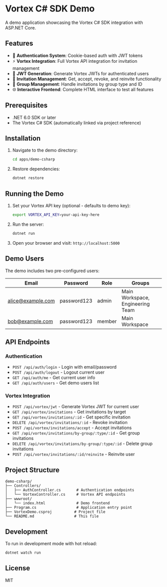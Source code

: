 # Vortex C# SDK Demo

A demo application showcasing the Vortex C# SDK integration with ASP.NET Core.

## Features

- 🔐 **Authentication System**: Cookie-based auth with JWT tokens
- ⚡ **Vortex Integration**: Full Vortex API integration for invitation management
- 🎯 **JWT Generation**: Generate Vortex JWTs for authenticated users
- 📧 **Invitation Management**: Get, accept, revoke, and reinvite functionality
- 👥 **Group Management**: Handle invitations by group type and ID
- 🌐 **Interactive Frontend**: Complete HTML interface to test all features

## Prerequisites

- .NET 6.0 SDK or later
- The Vortex C# SDK (automatically linked via project reference)

## Installation

1. Navigate to the demo directory:
   ```bash
   cd apps/demo-csharp
   ```

2. Restore dependencies:
   ```bash
   dotnet restore
   ```

## Running the Demo

1. Set your Vortex API key (optional - defaults to demo key):
   ```bash
   export VORTEX_API_KEY=your-api-key-here
   ```

2. Run the server:
   ```bash
   dotnet run
   ```

3. Open your browser and visit: `http://localhost:5000`

## Demo Users

The demo includes two pre-configured users:

| Email | Password | Role | Groups |
|-------|----------|------|--------|
| alice@example.com | password123 | admin | Main Workspace, Engineering Team |
| bob@example.com | password123 | member | Main Workspace |

## API Endpoints

### Authentication
- `POST /api/auth/login` - Login with email/password
- `POST /api/auth/logout` - Logout current user
- `GET /api/auth/me` - Get current user info
- `GET /api/auth/users` - Get demo users list

### Vortex Integration
- `POST /api/vortex/jwt` - Generate Vortex JWT for current user
- `GET /api/vortex/invitations` - Get invitations by target
- `GET /api/vortex/invitations/:id` - Get specific invitation
- `DELETE /api/vortex/invitations/:id` - Revoke invitation
- `POST /api/vortex/invitations/accept` - Accept invitations
- `GET /api/vortex/invitations/by-group/:type/:id` - Get group invitations
- `DELETE /api/vortex/invitations/by-group/:type/:id` - Delete group invitations
- `POST /api/vortex/invitations/:id/reinvite` - Reinvite user

## Project Structure

```
demo-csharp/
├── Controllers/
│   ├── AuthController.cs       # Authentication endpoints
│   └── VortexController.cs     # Vortex API endpoints
├── wwwroot/
│   └── index.html              # Demo frontend
├── Program.cs                  # Application entry point
├── VortexDemo.csproj          # Project file
└── README.md                  # This file
```

## Development

To run in development mode with hot reload:

```bash
dotnet watch run
```

## License

MIT
